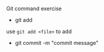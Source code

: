 Git command exercise

- git add <file>

use `git add <file>` to add <file>

- git commit <file> -m "commit message"
